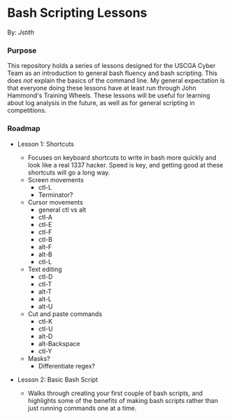 __Bash Scripting Lessons__
==========================

By: _Jstith_

 ### Purpose

 This repository holds a series of lessons designed for the USCGA Cyber Team as an introduction to general bash fluency and bash scripting. This does *not* explain the basics of the command line. My general expectation is that everyone doing these lessons have at least run through John Hammond's Training Wheels. These lessons will be useful for learning about log analysis in the future, as well as for general scripting in competitions.

 ### Roadmap

- Lesson 1: Shortcuts
  - Focuses on keyboard shortcuts to write in bash more quickly and look like a real 1337 hacker. Speed is key, and getting good at these shortcuts will go a long way.
  - Screen movements
    - ctl-L
    - Terminator?
  - Cursor movements
    - general ctl vs alt
    - ctl-A
    - ctl-E
    - ctl-F
    - ctl-B
    - alt-F
    - alt-B
    - ctl-L
  - Text editing
    - ctl-D
    - ctl-T
    - alt-T
    - alt-L
    - alt-U
  - Cut and paste commands
    - ctl-K
    - ctl-U
    - alt-D
    - alt-Backspace
    - ctl-Y
  - Masks?
    - Differentiate regex?

- Lesson 2: Basic Bash Script
  - Walks through creating your first couple of bash scripts, and highlights some of the benefits of making bash scripts rather than just running commands one at a time.
